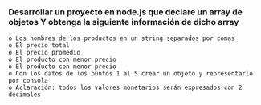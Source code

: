 ###  Desarrollar un proyecto en node.js que declare un array de objetos Y obtenga la siguiente información de dicho array

	o Los nombres de los productos en un string separados por comas
	o El precio total
	o El precio promedio
	o El producto con menor precio
	o El producto con menor precio
	o Con los datos de los puntos 1 al 5 crear un objeto y representarlo por consola 
	o Aclaración: todos los valores monetarios serán expresados con 2 decimales




